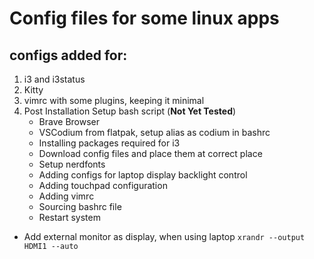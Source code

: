 # Config files for some linux apps
## configs added for:
1. i3 and i3status
2. Kitty
3. vimrc with some plugins, keeping it minimal
4. Post Installation Setup bash script (**Not Yet Tested**)
   * Brave Browser
   * VSCodium from flatpak, setup alias as codium in bashrc
   * Installing packages required for i3
   * Download config files and place them at correct place
   * Setup nerdfonts
   * Adding configs for laptop display backlight control
   * Adding touchpad configuration
   * Adding vimrc
   * Sourcing bashrc file
   * Restart system


* Add external monitor as display, when using laptop
`xrandr --output HDMI1 --auto`
